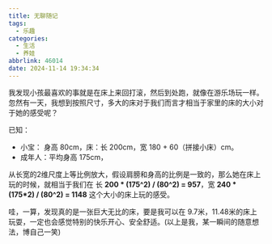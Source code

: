 ```yaml
---
title: 无聊随记
tags:
  - 乐趣
categories:
  - 生活
  - 养娃
abbrlink: 46014
date: 2024-11-14 19:34:34
---
```


我发现小孩最喜欢的事就是在床上来回打滚，然后到处跑，就像在游乐场玩一样。
忽然有一天，我想到按照尺寸，多大的床对于我们而言才相当于家里的床的大小对于她的感受呢？

已知：

- 小宝： 身高 80cm，床：长 200cm，宽 180 + 60（拼接小床）cm。
- 成年人：平均身高 175cm，

从长宽的2维尺度上等比例放大，假设肩膀和身高的比例是一致的，那么她在床上玩的时候，就相当于我们在 长 **200 * (175^2) / (80^2) = 957**，宽 **240 * (175*2) / (80^2) = 1148** 这个大小的床上玩的感受。

哇，一算，发现真的是一张巨大无比的床，要是我可以在 9.7米，11.48米的床上玩耍，一定也会感觉特别的快乐开心、安全舒适。(以上是我，某一瞬间的随意想法，博自己一笑)
